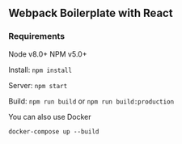 ## Webpack Boilerplate with React

### Requirements
Node v8.0+
NPM v5.0+

Install: `npm install`

Server: `npm start`

Build: `npm run build` or `npm run build:production`

You can also use Docker

```
docker-compose up --build
```